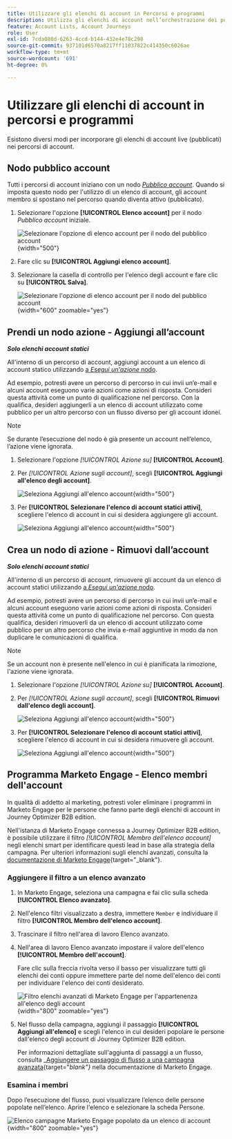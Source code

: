 ```yaml
---
title: Utilizzare gli elenchi di account in Percorsi e programmi
description: Utilizza gli elenchi di account nell’orchestrazione dei percorsi, aggiungi/rimuovi account in modo dinamico e filtra gli elenchi avanzati di Marketo Engage in Journey Optimizer B2B edition.
feature: Account Lists, Account Journeys
role: User
exl-id: 7cda080d-6263-4ccd-b144-432e4e78c298
source-git-commit: 937101d6570a8217ff11037822c414350c6026ae
workflow-type: tm+mt
source-wordcount: '691'
ht-degree: 0%

---
```


# Utilizzare gli elenchi di account in percorsi e programmi

Esistono diversi modi per incorporare gli elenchi di account live (pubblicati) nei percorsi di account.

## Nodo pubblico account

Tutti i percorsi di account iniziano con un nodo [_Pubblico account_](../journeys/account-audience-nodes.md). Quando si imposta questo nodo per l&#39;utilizzo di un elenco di account, gli account membro si spostano nel percorso quando diventa attivo (pubblicato).

1. Selezionare l&#39;opzione **[!UICONTROL Elenco account]** per il nodo _Pubblico account_ iniziale.

   ![Selezionare l&#39;opzione di elenco account per il nodo del pubblico account](../journeys/assets/node-audience-account-list.png){width="500"}

1. Fare clic su **[!UICONTROL Aggiungi elenco account]**.

1. Selezionare la casella di controllo per l&#39;elenco degli account e fare clic su **[!UICONTROL Salva]**.

   ![Selezionare l&#39;opzione di elenco account per il nodo del pubblico account](../journeys/assets/node-audience-account-list-select-dialog.png){width="600" zoomable="yes"}

## Prendi un nodo azione - Aggiungi all’account

**_Solo elenchi account statici_**

All&#39;interno di un percorso di account, aggiungi account a un elenco di account statico utilizzando [a _Esegui un&#39;azione_ nodo](../journeys/action-nodes.md).

Ad esempio, potresti avere un percorso di percorso in cui invii un’e-mail e alcuni account eseguono varie azioni come azioni di risposta. Consideri questa attività come un punto di qualificazione nel percorso. Con la qualifica, desideri aggiungerli a un elenco di account utilizzato come pubblico per un altro percorso con un flusso diverso per gli account idonei.

>[!NOTE]
>
>Se durante l’esecuzione del nodo è già presente un account nell’elenco, l’azione viene ignorata.

1. Selezionare l&#39;opzione _[!UICONTROL Azione su]_ **[!UICONTROL Account]**.

1. Per _[!UICONTROL Azione sugli account]_, scegli **[!UICONTROL Aggiungi all&#39;elenco degli account]**.

   ![Seleziona Aggiungi all&#39;elenco account](../journeys/assets/node-action-account-add-to-account-list.png){width="500"}

1. Per **[!UICONTROL Selezionare l&#39;elenco di account statici attivi]**, scegliere l&#39;elenco di account in cui si desidera aggiungere gli account.

   ![Seleziona Aggiungi all&#39;elenco account](../journeys/assets/node-action-account-add-to-account-list-select.png){width="500"}

## Crea un nodo di azione - Rimuovi dall’account

**_Solo elenchi account statici_**

All&#39;interno di un percorso di account, rimuovere gli account da un elenco di account statici utilizzando [a _Esegui un&#39;azione_ nodo](../journeys/action-nodes.md).

Ad esempio, potresti avere un percorso di percorso in cui invii un’e-mail e alcuni account eseguono varie azioni come azioni di risposta. Consideri questa attività come un punto di qualificazione nel percorso. Con questa qualifica, desideri rimuoverli da un elenco di account utilizzato come pubblico per un altro percorso che invia e-mail aggiuntive in modo da non duplicare le comunicazioni di qualifica.

>[!NOTE]
>
>Se un account non è presente nell&#39;elenco in cui è pianificata la rimozione, l&#39;azione viene ignorata.

1. Selezionare l&#39;opzione _[!UICONTROL Azione su]_ **[!UICONTROL Account]**.

1. Per _[!UICONTROL Azione sugli account]_, scegli **[!UICONTROL Rimuovi dall&#39;elenco degli account]**.

   ![Seleziona Aggiungi all&#39;elenco account](../journeys/assets/node-action-account-remove-from-account-list.png){width="500"}

1. Per **[!UICONTROL Selezionare l&#39;elenco di account statici attivi]**, scegliere l&#39;elenco di account in cui si desidera rimuovere gli account.

   ![Seleziona Aggiungi all&#39;elenco account](../journeys/assets/node-action-account-remove-from-account-list-select.png){width="500"}

## Programma Marketo Engage - Elenco membri dell&#39;account

In qualità di addetto al marketing, potresti voler eliminare i programmi in Marketo Engage per le persone che fanno parte degli elenchi di account in Journey Optimizer B2B edition.

Nell&#39;istanza di Marketo Engage connessa a Journey Optimizer B2B edition, è possibile utilizzare il filtro _[!UICONTROL Membro dell&#39;elenco account]_ negli elenchi smart per identificare questi lead in base alla strategia della campagna. Per ulteriori informazioni sugli elenchi avanzati, consulta la [documentazione di Marketo Engage](https://experienceleague.adobe.com/en/docs/marketo/using/product-docs/core-marketo-concepts/smart-lists-and-static-lists/understanding-smart-lists){target="_blank"}.

### Aggiungere il filtro a un elenco avanzato

1. In Marketo Engage, seleziona una campagna e fai clic sulla scheda **[!UICONTROL Elenco avanzato]**.

1. Nell&#39;elenco filtri visualizzato a destra, immettere `Member` e individuare il filtro **[!UICONTROL Membro dell&#39;elenco account]**.

1. Trascinare il filtro nell&#39;area di lavoro Elenco avanzato.

1. Nell&#39;area di lavoro Elenco avanzato impostare il valore dell&#39;elenco **[!UICONTROL Membro dell&#39;account]**.

   Fare clic sulla freccia rivolta verso il basso per visualizzare tutti gli elenchi dei conti oppure immettere parte del nome dell&#39;elenco dei conti per individuare l&#39;elenco dei conti desiderato.

   ![Filtro elenchi avanzati di Marketo Engage per l&#39;appartenenza all&#39;elenco degli account](./assets/account-lists-marketo-engage-smart-list.png){width="800" zoomable="yes"}

1. Nel flusso della campagna, aggiungi il passaggio **[!UICONTROL Aggiungi all&#39;elenco]** e scegli l&#39;elenco in cui desideri popolare le persone dall&#39;elenco degli account di Journey Optimizer B2B edition.

   Per informazioni dettagliate sull&#39;aggiunta di passaggi a un flusso, consulta _[Aggiungere un passaggio di flusso a una campagna avanzata](https://experienceleague.adobe.com/en/docs/marketo/using/product-docs/core-marketo-concepts/smart-campaigns/flow-actions/add-a-flow-step-to-a-smart-campaign){target="_blank"}_ nella documentazione di Marketo Engage.

### Esamina i membri

Dopo l’esecuzione del flusso, puoi visualizzare l’elenco delle persone popolate nell’elenco. Aprire l&#39;elenco e selezionare la scheda Persone.

![Elenco campagne Marketo Engage popolato da un elenco di account](./assets/account-lists-marketo-engage-smart-list-people.png){width="800" zoomable="yes"}
